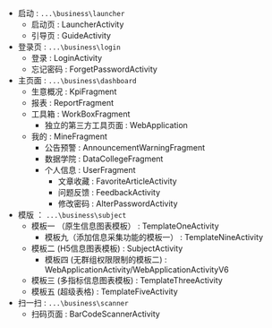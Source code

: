 - 启动 : `...\business\launcher`
	- 启动页 : LauncherActivity
	- 引导页 : GuideActivity
- 登录页 : `...\business\login`
	- 登录 : LoginActivity
	- 忘记密码 : ForgetPasswordActivity
- 主页面 : `...\business\dashboard`
	- 生意概况 : KpiFragment
	- 报表 : ReportFragment
	- 工具箱 : WorkBoxFragment
		- 独立的第三方工具页面 : WebApplication
	- 我的 : MineFragment
		- 公告预警 : AnnouncementWarningFragment
		- 数据学院 : DataCollegeFragment
		- 个人信息 : UserFragment
			- 文章收藏 : FavoriteArticleActivity
			- 问题反馈 : FeedbackActivity
			- 修改密码 : AlterPasswordActivity
- 模版 ： `...\business\subject`
	- 模板一 （原生信息图表模板） : TemplateOneActivity
		- 模板九（添加信息采集功能的模板一） : TemplateNineActivity
	- 模板二 (H5信息图表模板) : SubjectActivity
		- 模板四 (无群组权限限制的模板二) : WebApplicationActivity/WebApplicationActivityV6
	- 模板三 (多指标信息图表模板) : TemplateThreeActivity
	- 模板五 (超级表格) : TemplateFiveActivity
- 扫一扫 : `...\business\scanner`
	- 扫码页面 : BarCodeScannerActivity
